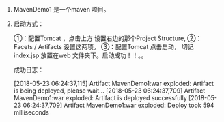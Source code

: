 1. MavenDemo1 是一个maven 项目。

2. 启动方式：
    
    ①：配置Tomcat ，点击上方 设置右边的那个Project Structure,
    ②：Facets / Artifacts  设置这两项。
    ③：配置Tomcat 
    点击启动， 切记 index.jsp 放置在web 文件夹下。启动成功！！。。
    
    成功日志：
    
    [2018-05-23 06:24:37,115] Artifact MavenDemo1:war exploded: Artifact is being deployed, please wait...
    [2018-05-23 06:24:37,709] Artifact MavenDemo1:war exploded: Artifact is deployed successfully
    [2018-05-23 06:24:37,709] Artifact MavenDemo1:war exploded: Deploy took 594 milliseconds
   